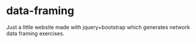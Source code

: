 # data-framing
Just a little website made with jquery+bootstrap which generates network data framing exercises.

